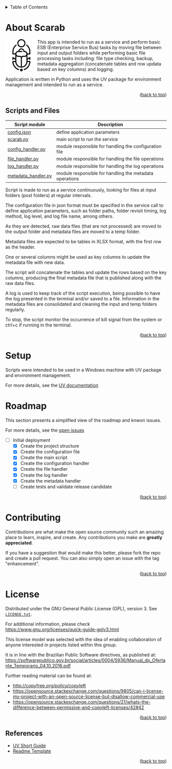 <details>
    <summary>Table of Contents</summary>
    <ol>
        <li><a href="#About-File-Sorter">About File Sorter</a></li>
        <li><a href="#Scripts_and_Files">Algorithm Overview</a></li>
        <li><a href="#setup">Setup</a></li>
        <li><a href="#roadmap">Roadmap</a></li>
        <li><a href="#contributing">Contributing</a></li>
        <li><a href="#license">License</a></li>
    </ol>
</details>

# About Scarab

<img align="left" width="100" height="100" src="./docs/images/scarab_glyph.svg"> This app is intended to run as a service and perform basic ESB (Enterprise Service Bus) tasks by moving file between input and output folders while performing basic file processing tasks including: file type checking, backup, metadata aggregation (concatenate tables and row updata based on key columns) and logging.

Application is written in Python and uses the UV package for environment management and intended to run as a service.

<p align="right">(<a href="#indexerd-md-top">back to top</a>)</p>

## Scripts and Files

| Script module | Description |
| --- | --- |
| [config.json](./src/config.json) | define application parameters |
| [scarab.py](./src/scarab.py) | main script to run the service |
| [config_handler.py](./src/config_handler.py) | module responsible for handling the configuration file |
| [file_handler.py](./src/file_handler.py) | module responsible for handling the file operations |
| [log_handler.py](./src/log_handler.py) | module responsible for handling the log operations |
| [metadata_handler.py](./src/metadata_handler.py) | module responsible for handling the metadata operations |


Script is made to run as a service continuously, looking for files at input folders (post folders) at regular intervals.

The configuration file in json format must be specified in the service call to define application parameters, such as folder paths, folder revisit timing, log method, log level, and log file name, among others.

As they are detected, raw data files (that are not processed) are moved to the output folder and metadata files are moved to a temp folder.

Metadata files are expected to be tables in XLSX format, with the first row as the header.

One or several columns might be used as key columns to update the metadata file with new data.

The script will concatenate the tables and update the rows based on the key columns, producing the final metadata file that is published along with the raw data files.

A log is used to keep track of the script execution, being possible to have the log presented in the terminal and/or saved to a file.
Information in the metadata files are consolidated  and cleaning the input and temp folders regularly.

To stop, the script monitor the occurrence of kill signal from the system or ctrl+c if running in the terminal.

<p align="right">(<a href="#indexerd-md-top">back to top</a>)</p>

# Setup

Scripts were intended to be used in a Windows machine with UV package and environment management.

For more details, see the [UV documentation](https://docs.astral.sh/uv/)

# Roadmap

This section presents a simplified view of the roadmap and knwon issues.

For more details, see the [open issues](https://github.com/FSLobao/RF.Fusion/issues)

* [ ] Initial deployment
  * [x] Create the project structure
  * [x] Create the configuration file
  * [x] Create the main script
  * [x] Create the configuration handler
  * [x] Create the file handler
  * [x] Create the log handler
  * [x] Create the metadata handler
  * [ ] Create tests and validate release candidate
  
<p align="right">(<a href="#indexerd-md-top">back to top</a>)</p>

<!-- CONTRIBUTING -->
# Contributing

Contributions are what make the open source community such an amazing place to learn, inspire, and create. Any contributions you make are **greatly appreciated**.

If you have a suggestion that would make this better, please fork the repo and create a pull request. You can also simply open an issue with the tag "enhancement".

<p align="right">(<a href="#indexerd-md-top">back to top</a>)</p>

<!-- LICENSE -->
# License

Distributed under the GNU General Public License (GPL), version 3. See [`LICENSE.txt`](../../LICENSE).

For additional information, please check <https://www.gnu.org/licenses/quick-guide-gplv3.html>

This license model was selected with the idea of enabling collaboration of anyone interested in projects listed within this group.

It is in line with the Brazilian Public Software directives, as published at: <https://softwarepublico.gov.br/social/articles/0004/5936/Manual_do_Ofertante_Temporario_04.10.2016.pdf>

Further reading material can be found at:

* <http://copyfree.org/policy/copyleft>
* <https://opensource.stackexchange.com/questions/9805/can-i-license-my-project-with-an-open-source-license-but-disallow-commercial-use>
* <https://opensource.stackexchange.com/questions/21/whats-the-difference-between-permissive-and-copyleft-licenses/42#42>

<p align="right">(<a href="#indexerd-md-top">back to top</a>)</p>

<!-- ACKNOWLEDGMENTS -->
## References

* [UV Short Guide](https://www.saaspegasus.com/guides/uv-deep-dive/)
* [Readme Template](https://github.com/othneildrew/Best-README-Template)

<p align="right">(<a href="#indexerd-md-top">back to top</a>)</p>
